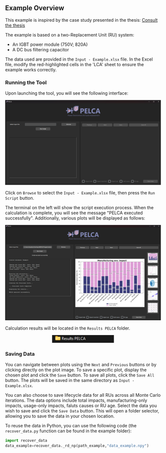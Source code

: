 ## Example Overview

This example is inspired by the case study presented in the thesis:
[Consult the thesis](https://theses.hal.science/tel-04659788)

The example is based on a two-Replacement Unit (RU) system:
- An IGBT power module (750V; 820A)
- A DC bus filtering capacitor

The data used are provided in the `Input - Example.xlsx` file. In the Excel file, modify the red-highlighted cells in the 'LCA' sheet to ensure the example works correctly.

### Running the Tool

Upon launching the tool, you will see the following interface:

<div align="center">
    <img src="../Images/exemple2.png" width="1000"/>
</div> 

Click on `Browse` to select the `Input - Example.xlsx` file, then press the `Run Script` button.

The terminal on the left will show the script execution process. When the calculation is complete, you will see the message "PELCA executed successfully". Additionally, various plots will be displayed as follows:

<div align="center">
    <img src="../Images/exemple1.png" width="1000"/>
</div>

Calculation results will be located in the `Results PELCA` folder.

<div align="center">
    <img src="../Images/exemple3.jpg" width="200"/>
</div>


### Saving Data

You can navigate between plots using the `Next` and `Previous` buttons or by clicking directly on the plot image. To save a specific plot, display the chosen plot and click the `Save` button. To save all plots, click the `Save All` button. The plots will be saved in the same directory as `Input - Example.xlsx`.

You can also choose to save lifecycle data for all RUs across all Monte Carlo iterations. The data options include total impacts, manufacturing-only impacts, usage-only impacts, faluts causes or RU age. Select the data you wish to save and click the `Save Data` button. This will open a folder selector, allowing you to save the data in your chosen location.

To reuse the data in Python, you can use the following code (the `recover_data.py` function can be found in the example folder):

```python
import recover_data
data_example=recover_data._rd_np(path_example,"data_example.npy")
```
